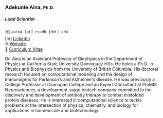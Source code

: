 ### Adekunle Aina, <small>Ph.D.</small>

##### Lead Scientist  

✉️  `aaina [at] csudh [dot] edu`  
[in] [LinkedIn](https://www.linkedin.com/in/ainaadekunle)  
🌐 [Website](https://ainaadekunle.github.io)  
📄 [Curriculum Vitae](https://ainaadekunle.github.io)

Dr. Aina is an Assistant Professor of Biophysics in the Department of Physics at California State University Dominguez Hills. 
He holds a Ph.D. in Physics and Biophysics from the University of British Columbia. 
His doctoral research focused on computational modeling and the design of immunogens for Parkinson’s and Alzheimer’s disease. 
He was previously a College Professor at Okanagan College and an Expert Consultant at ProMIS Neurosciences, a development-stage biotech company committed to the discovery and development of antibody therapy to combat misfolded protein diseases. 
He is interested in computational science to tackle problems at the intersection of physics, chemistry, and biology for applications in biomedicine and biotechnology. 




